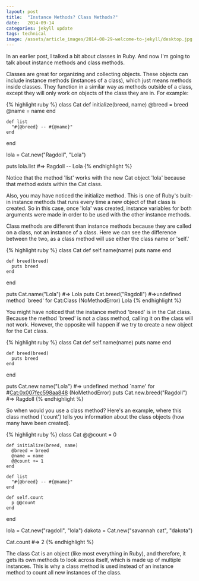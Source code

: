 ```yaml
---
layout: post
title:  "Instance Methods? Class Methods?"
date:   2014-09-14
categories: jekyll update
tags: technical
image: /assets/article_images/2014-08-29-welcome-to-jekyll/desktop.jpg
---
```


In an earlier post, I talked a bit about classes in Ruby.  And now I'm going to talk about instance methods and class methods.

Classes are great for organizing and collecting objects.  These objects can include instance methods (instances of a class), which just means methods inside classes.  They function in a similar way as methods outside of a class, except they will only work on objects of the class they are in. For example:

{% highlight ruby %}
  class Cat
    def initialize(breed, name)
      @breed = breed
      @name = name
    end

    def list
      "#{@breed} -- #{@name}"
    end
  end

  lola = Cat.new("Ragdoll", "Lola")

  puts lola.list
    #=> Ragdoll -- Lola
{% endhighlight %}

Notice that the method 'list' works with the new Cat object 'lola' because that method exists within the Cat class.

Also, you may have noticed the initialize method.  This is one of Ruby's built-in instance methods that runs every time a new object of that class is created. So in this case, once 'lola' was created, instance variables for both arguments were made in order to be used with the other instance methods.

Class methods are different than instance methods because they are called on a class, not an instance of a class.  Here we can see the difference between the two, as a class method will use either the class name or 'self.'

{% highlight ruby %}
  class Cat
    def self.name(name)
      puts name
    end

    def breed(breed)
      puts breed
    end
  end

  puts Cat.name("Lola")
    #=> Lola
  puts Cat.breed("Ragdoll")
    #=>undefined method `breed' for Cat:Class (NoMethodError) Lola
{% endhighlight %}

You might have noticed that the instance method 'breed' is in the Cat class. Because the method 'breed' is not a class method, calling it on the class will not work. However, the opposite will happen if we try to create a new object for the Cat class.

{% highlight ruby %}
  class Cat
    def self.name(name)
      puts name
    end

    def breed(breed)
      puts breed
    end
  end

  puts Cat.new.name("Lola")
    #=> undefined method `name' for #<Cat:0x007fec598aa848> (NoMethodError)
  puts Cat.new.breed("Ragdoll")
    #=> Ragdoll
{% endhighlight %}

So when would you use a class method?  Here's an example, where this class method ('count') tells you information about the class objects (how many have been created).

{% highlight ruby %}
  class Cat
    @@count = 0

    def initialize(breed, name)
      @breed = breed
      @name = name
      @@count += 1
    end

    def list
      "#{@breed} -- #{@name}"
    end

    def self.count
      p @@count
    end
  end

  lola = Cat.new("ragdoll", "lola")
  dakota = Cat.new("savannah cat", "dakota")

  Cat.count
    #=> 2
{% endhighlight %}

The class Cat is an object (like most everything in Ruby), and therefore, it gets its own methods to look across itself, which is made up of multiple instances.  This is why a class method is used instead of an instance method to count all new instances of the class.